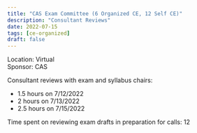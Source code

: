 ```yaml
---
title: "CAS Exam Committee (6 Organized CE, 12 Self CE)"
description: "Consultant Reviews"
date: 2022-07-15
tags: [ce-organized]
draft: false
---
```


Location: Virtual  
Sponsor: CAS  

Consultant reviews with exam and syllabus chairs:  
* 1.5 hours on 7/12/2022  
* 2 hours on 7/13/2022  
* 2.5 hours on 7/15/2022  

Time spent on reviewing exam drafts in preparation for calls: 12